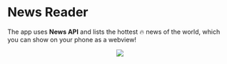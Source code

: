 # News Reader
The app uses **News API** and lists the hottest :fire: news of the world, which you can show on your phone as a webview!

<p align="center"> 
<img src="https://user-images.githubusercontent.com/50174303/83314080-6a581780-a221-11ea-8a00-86517f48ed49.gif">
</p>




